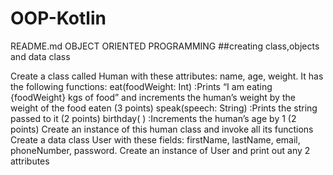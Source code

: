 # OOP-Kotlin
README.md
OBJECT ORIENTED PROGRAMMING
##creating class,objects and data class

Create a class called Human with these attributes: name, age, weight. It has the following functions:
eat(foodWeight: Int) :Prints “I am eating {foodWeight} kgs of food” and increments the human’s weight by the weight of the food eaten (3 points)
speak(speech: String) :Prints the string passed to it (2 points)
birthday( ) :Increments the human’s age by 1 (2 points) Create an instance of this human class and invoke all its functions
Create a data class User with these fields: firstName, lastName, email, phoneNumber, password. Create an instance of User and print out any 2 attributes
